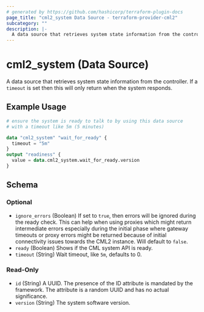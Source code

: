 ```yaml
---
# generated by https://github.com/hashicorp/terraform-plugin-docs
page_title: "cml2_system Data Source - terraform-provider-cml2"
subcategory: ""
description: |-
  A data source that retrieves system state information from the controller. If a timeout is set then this will only return when the system responds.
---
```


# cml2_system (Data Source)

A data source that retrieves system state information from the controller. If a `timeout` is set then this will only return when the system responds.

## Example Usage

```terraform
# ensure the system is ready to talk to by using this data source
# with a timeout like 5m (5 minutes)

data "cml2_system" "wait_for_ready" {
  timeout = "5m"
}
output "readiness" {
  value = data.cml2_system.wait_for_ready.version
}
```

<!-- schema generated by tfplugindocs -->
## Schema

### Optional

- `ignore_errors` (Boolean) If set to `true`, then errors will be ignored during the ready check. This can help when using proxies which might return intermediate errors especially during the initial phase where gateway timeouts or proxy errors might be returned because of initial connectivity issues towards the CML2 instance. Will default to `false`.
- `ready` (Boolean) Shows if the CML system API is ready.
- `timeout` (String) Wait timeout, like `5m`, defaults to 0.

### Read-Only

- `id` (String) A UUID. The presence of the ID attribute is mandated by the framework. The attribute is a random UUID and has no actual significance.
- `version` (String) The system software version.


